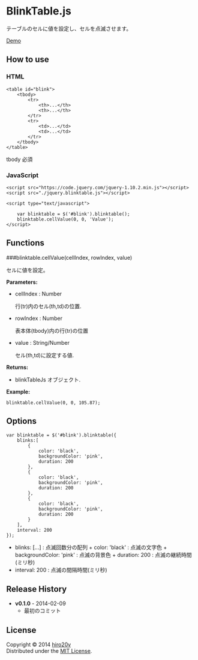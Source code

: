 BlinkTable.js
======================

テーブルのセルに値を設定し、セルを点滅させます。

[Demo](http://hiro20v.github.io/blinktable/)

How to use
----------
### HTML ###

    <table id="blink">
        <tbody>
            <tr>
                <th>...</th>
                <th>...</th>
            </tr>
            <tr>
                <td>...</td>
                <td>...</td>
            </tr>
        </tbody>
    </table>

tbody 必須

### JavaScript ###
    <script src="https://code.jquery.com/jquery-1.10.2.min.js"></script>
    <script src="./jquery.blinktable.js"></script>

    <script type="text/javascript">

        var blinktable = $('#blink').blinktable();
        blinktable.cellValue(0, 0, 'Value');
    </script>

Functions
---------

###blinktable.cellValue(cellIndex, rowIndex, value)

セルに値を設定。

**Parameters:**

 + cellIndex : Number
 
   行(tr)内のセル(th,td)の位置.

 + rowIndex : Number
 
   表本体(tbody)内の行(tr)の位置

 + value : String/Number
 
   セル(th,td)に設定する値.

**Returns:**

 + blinkTableJs オブジェクト.

**Example:**

	blinktable.cellValue(0, 0, 105.87);

Options
-------
    var blinktable = $('#blink').blinktable({
       	blinks:[
       		{
       			color: 'black',
       			backgroundColor: 'pink',
       			duration: 200
       		},
       		{
       			color: 'black',
       			backgroundColor: 'pink',
       			duration: 200
       		},
       		{
       			color: 'black',
       			backgroundColor: 'pink',
       			duration: 200
       		}
       	],
        interval: 200
    });

+    blinks: [...] : 点滅回数分の配列
	+ color: 'black' : 点滅の文字色
	+ backgroundColor: 'pink' : 点滅の背景色
	+ duration: 200 : 点滅の継続時間(ミリ秒)
+    interval: 200 : 点滅の間隔時間(ミリ秒)

Release History
---------------
  
+ **v0.1.0** - 2014-02-09 
   + 最初のコミット

License
-------
Copyright &copy; 2014 [hiro20v](https://github.com/hiro20v)  
Distributed under the [MIT License][mit].  

[MIT]: http://opensource.org/licenses/MIT
